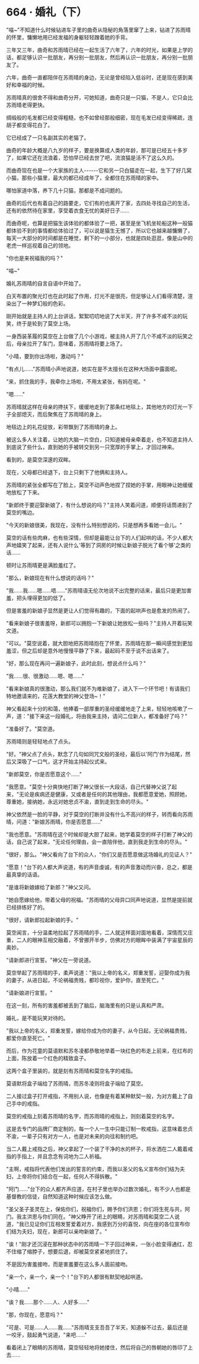 <link rel="stylesheet" href="../styles/text.css" />
<h1>664 · 婚礼（下）</h1>

"喵\~"不知道什么时候钻进车子里的曲奇从隐秘的角落里窜了上来，钻进了苏雨晴的怀里，慵懒地用已经发福的身躯轻轻蹭着她的手背。

三年又三年，曲奇和苏雨晴已经在一起生活了六年了，六年的时光，如果是上学的话，都足够认识一批朋友，再分别一批朋友，然后再认识一批朋友，再分别一批朋友了。

六年，曲奇一直都陪伴在苏雨晴的身边，无论是曾经陷入低谷时，还是现在感到美好和幸福的时候。

苏雨晴真的很舍不得和曲奇分开，可她知道，曲奇只是一只猫，不是人，它只会比苏雨晴老得更快。

绸缎般的毛发都已经变得粗糙，也不如曾经那般细密，现在毛发已经变得稀疏，连胡子都变得花白了。

它已经成了一只名副其实的老猫了。

曲奇的年龄大概是八九岁的样子，要是换算成人类的年龄，那可是已经五十多岁了，如果它还在流浪着，恐怕早已经去世了吧，流浪猫是活不了这么久的。

而曲奇现在也是一个大家族的主人------它和另一只白猫走在一起，生下了好几窝小猫，那些小猫里，最大的都已经成年了，全都住在苏雨晴的家中。

哪怕家道中落，养下几十只猫，那都是不成问题的。

曲奇的后代也有着自己的路要走，它们有的也离开了家，去四处寻找自己的生活，还有的依然待在家里，享受着衣食无忧的美好日子......

而曲奇呢，也算是把猫生该体验的都体验了一把，甚至是坐飞机坐轮船这种一般猫都体验不到的事情都给体验过了，可以说是猫生无憾了，所以它也越来越慵懒了，每天一大部分的时间都是在睡觉，剩下的一小部分，也就是四处逛逛，像是山中的老虎一样巡视着自己的领地。

"你也是来祝福我的吗？"

"喵\~"

婚礼苏雨晴的自言自语中开始了。

白天布置的聚光灯也在此时起了作用，灯光不是很亮，但足够让人们看得清楚，渲染出了一种梦幻般的色彩。

刚开始就是主持人的上台讲话，絮絮叨叨地说了大半天，开了许多不咸不淡的玩笑，终于是轮到了莫空上场。

一身西装革履的莫空在上台做了几个小游戏，被主持人开了几个不咸不淡的玩笑之后，母亲拉开了车门，意味着，苏雨晴将要上场了。

"小晴，要到你出场啦，激动吗？"

"有点儿......"苏雨晴小声地说道，她实在是不太擅长在这种大场面中露面呢。

"来，抓住我的手，我牵你上场啦，不用太紧张，有妈在呢。"

"嗯......"

苏雨晴就这样在母亲的搀扶下，缓缓地走到了那条红地毯上，其他地方的灯光一下子全部熄灭，而后聚焦在了苏雨晴的身上。

地毯边上的礼花绽放，彩带飘到了苏雨晴的身上。

被这么多人关注着，让她的大脑一片空白，只知道被母亲牵着走，也不知道主持人到底说了些什么，直到她的手被转交到另一只宽厚的手掌上，才回过神来。

看到的，是莫空深邃的双眸。

现在，父母都已经退下，台上只剩下了他俩和主持人。

苏雨晴的紧张全都写在了脸上，莫空不动声色地捏了捏她的手掌，用眼神让她缓缓地放松了下来。

"新郎终于要迎娶新娘了，有什么想说的吗？"主持人笑着问道，顺便将话筒递到了莫空的嘴边。

"今天的新娘很美，我现在，没有什么特别想说的，只是想再多看她一会儿。"

莫空的话有些肉麻，也有些深情，但却是最能让台下的人们起哄的话，不少人都大声地嬉笑了起来，还有人说什么'等到了洞房的时候让新娘子脱光了看个够'之类的话......

顿时让苏雨晴更是满脸羞红了。

"那么，新娘现在有什么想说的话吗？"

"我......我......嗯......唔......"苏雨晴语无伦次地说不出完整的话来，最后只是更加害羞，把头埋得更加的低了。

但是害羞的新娘子显然是更让人们觉得有趣的，下面的起哄声也是愈发的热闹了。

"看来新娘子很害羞呀，新郎可以拥抱一下新娘让她放松一些吗？"主持人开着玩笑文道。

"可以。"莫空说着，就大胆地把苏雨晴抱在了怀里，苏雨晴在那一瞬间感觉到更加羞涩，但之后却是意外地慢慢平静了下来，最起码不至于说不出话来了。

"好，那么现在再问一遍新娘子，此时此刻，想说点什么吗？"

"我......很、很激动......嗯、嗯......"

"看来新娘真的很激动，那么我们就不为难新娘了，进入下一个环节吧！有请我们特地邀请来的，花莲大教堂的神父登场\~！"

神父看起来十分的和蔼，他捧着一部厚重的圣经缓缓地走了上来，轻轻地咳嗽了一声，道："接下来这一段婚礼，将由我来主持，请问二位新人，都准备好了吗？"

"准备好了。"莫空道。

苏雨晴则是轻轻地点了点头。

"好。"神父点了点头，默念了几句如同咒文般的圣经，最后以'阿门'作为结尾，然后又深吸了一口气，这才开始主持起仪式来。

"新郎莫空，你是否愿意这个......"

"我愿意。"莫空十分爽快地打断了神父很长一大段话，自己代替神父说了起来，"无论是疾病还是健康，又或者是任何的其他理由，我都愿意爱她，照顾她，尊重她，接纳她，永远对她忠贞不渝，直到走到生命的尽头。"

神父依然是一脸的平静，对于莫空的打断并没有什么不高兴的样子，转而看向苏雨晴，问道："新娘苏雨晴，你是否愿意......"

"我也愿意。"苏雨晴在这个时候却是大胆了起来，她学着莫空的样子打断了神父的话，自己说了起来，"无论任何理由，会一直陪伴他，直到我走到生命的尽头。"

"很好，那么。"神父看向了台下的众人，"你们又是否愿意做这场婚礼的见证人？"

"愿意！"台下的人都大声说道，有的声音虔诚，有的声音激动而兴奋，总之，都是最真挚的话语。

"是谁将新娘嫁给了新郎？"神父又问。

"她自愿嫁给他，带着父母的祝福。"苏雨晴的父母异口同声地说道，显然是提前就已经排练好了的。

"很好，请新郎拉起新娘的手。"

莫空闻言，十分温柔地拉起了苏雨晴的手，二人就这样面对面地看着，深情而又庄重，二人的眼神互相交融着，不曾挪开半步，仿佛对方的眼眸中装满了宇宙星辰的奥妙。

"请新郎进行宣誓。"神父在一旁说道。

莫空举起了苏雨晴的手，柔声说道："我以上帝的名义，郑重发誓，迎娶你成为我的妻子，从进日起，不论祸福贵贱，都珍视你，爱护你，直至死亡。"

"请新娘进行宣誓。"

在这一刻，所有的害羞都被丢到了脑后，脑海里有的只是认真和严肃。

婚礼，是不能玩笑对待的。

"我以上帝的名义，郑重发誓，嫁给你成为你的妻子，从今日起，无论祸福贵贱，都爱你直至死亡。"

而后，作为花童的莫语默和苏冬凌都恭敬地举着一块红色的布走上前来，在红布的上面，陈放着一个红色的精致盒子。

这两个盒子里装的，就是刻有苏雨晴和莫空名字的戒指。

莫语默将盒子端给了苏雨晴，而苏冬凌则将盒子端给了莫空。

二人接过盒子打开戒指，不用别人说，也像是有着某种默契一般，为对方戴上了自己手中的戒指。

莫空的戒指上刻着苏雨晴的名字，而苏雨晴的戒指上，则刻着莫空的名字。

这是去专门的品牌厂商定制的，每一个人一生中只能订制一枚戒指，这意味着忠贞不渝，一辈子只有对方一人，也是对未来的向往和制约吧。

当二人戴上戒指之后，神父拿起了一个装了干净的水的杯子，将水洒在二人戴着戒指的手指上，并且念念有词地为二人祈福。

"主啊，戒指将代表他们发出的誓言的约束，而我以圣父的名义宣布你们结为夫妇，上帝将你们结合在一起，任何人不得拆散。"

"阿门......"台下的众人都齐声应道，在村子里也举办过数次婚礼，有不少人也都是基督教的信徒，自然知道这种时候应该怎么做。

"圣父圣子圣灵在上，保佑你们，祝福你们，赐予你们洪恩；你们将生死与共，阿门。我主洪恩与你们同在。"神父睁开了闭上的眼睛，对苏雨晴和莫空二人说道，"我已见证你们互相发誓爱着对方，我感到万分的喜悦，向在座的各位宣布你们结为夫妇，现在，新郎可以亲吻新娘了。"

"诶！"刚才还沉浸在那种状态中的苏雨晴一下子回过神来，一张小脸变得通红，忍不住缩了缩脖子，想要后退，却被莫空紧紧地抓住了。

不是因为害羞接吻，而是害羞要在这么多人面前接吻。

"亲一个，亲一个，亲一个！"台下的人都很有默契地起哄道。

"小晴......"

"诶？我......那个......人、人好多......"

"那，你现在，愿意吗？"

"可是、可是......人......我......"苏雨晴支支吾吾了半天，知道躲不过去，最后还是一咬牙，鼓起勇气说道，"来吧......"

看着闭上了眼睛的苏雨晴，莫空轻轻地将她搂住，然后将自己的唇朝她的唇印了上去......
